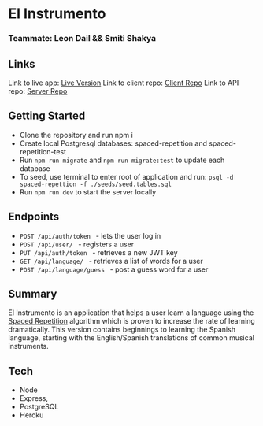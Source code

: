 # El Instrumento

### Teammate: Leon Dail && Smiti Shakya

## Links

Link to live app: [Live Version](https://newest-spaced-rep-client.now.sh/) 
Link to client repo: [Client Repo](https://github.com/thinkful-ei-gecko/Smiti-Leon-new-spaced-repetition-client)
Link to API repo: [Server Repo](https://github.com/thinkful-ei-gecko/Smiti-Leon-Spaced-Repetion-Server)


## Getting Started

- Clone the repository and run npm i
- Create local Postgresql databases: spaced-repetition and spaced-repetition-test
- Run `npm run migrate` and `npm run migrate:test` to update each database
- To seed, use terminal to enter root of application and run: `psql -d spaced-repettion -f ./seeds/seed.tables.sql`
- Run `npm run dev` to start the server locally


## Endpoints
* ```POST /api/auth/token ``` - lets the user log in
* ```POST /api/user/ ```  - registers a user
* ```PUT /api/auth/token ``` - retrieves a new JWT key
* ```GET /api/language/ ```  - retrieves a list of words for a user
* ```POST /api/language/guess ``` - post a guess word for a user

## Summary

El Instrumento is an application that helps a user learn a language using the [Spaced Repetition](https://en.wikipedia.org/wiki/Spaced_repetition) algorithm which is proven to increase the rate of learning dramatically. This version contains beginnings to learning the Spanish language, starting with the English/Spanish translations of common musical instruments.


## Tech
  - Node 
  - Express, 
  - PostgreSQL
  - Heroku

